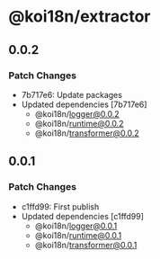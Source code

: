 # @koi18n/extractor

## 0.0.2

### Patch Changes

- 7b717e6: Update packages
- Updated dependencies [7b717e6]
  - @koi18n/logger@0.0.2
  - @koi18n/runtime@0.0.2
  - @koi18n/transformer@0.0.2

## 0.0.1

### Patch Changes

- c1ffd99: First publish
- Updated dependencies [c1ffd99]
  - @koi18n/logger@0.0.1
  - @koi18n/runtime@0.0.1
  - @koi18n/transformer@0.0.1
